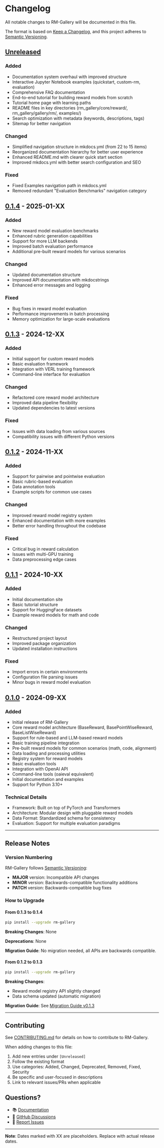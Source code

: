 # Changelog

All notable changes to RM-Gallery will be documented in this file.

The format is based on [Keep a Changelog](https://keepachangelog.com/en/1.0.0/),
and this project adheres to [Semantic Versioning](https://semver.org/spec/v2.0.0.html).

## [Unreleased]

### Added
- Documentation system overhaul with improved structure
- Interactive Jupyter Notebook examples (quickstart, custom-rm, evaluation)
- Comprehensive FAQ documentation
- End-to-end tutorial for building reward models from scratch
- Tutorial home page with learning paths
- README files in key directories (rm_gallery/core/reward/, rm_gallery/gallery/rm/, examples/)
- Search optimization with metadata (keywords, descriptions, tags)
- Sitemap for better navigation

### Changed
- Simplified navigation structure in mkdocs.yml (from 22 to 15 items)
- Reorganized documentation hierarchy for better user experience
- Enhanced README.md with clearer quick start section
- Improved mkdocs.yml with better search configuration and SEO

### Fixed
- Fixed Examples navigation path in mkdocs.yml
- Removed redundant "Evaluation Benchmarks" navigation category

## [0.1.4] - 2025-01-XX

### Added
- New reward model evaluation benchmarks
- Enhanced rubric generation capabilities
- Support for more LLM backends
- Improved batch evaluation performance
- Additional pre-built reward models for various scenarios

### Changed
- Updated documentation structure
- Improved API documentation with mkdocstrings
- Enhanced error messages and logging

### Fixed
- Bug fixes in reward model evaluation
- Performance improvements in batch processing
- Memory optimization for large-scale evaluations

## [0.1.3] - 2024-12-XX

### Added
- Initial support for custom reward models
- Basic evaluation framework
- Integration with VERL training framework
- Command-line interface for evaluation

### Changed
- Refactored core reward model architecture
- Improved data pipeline flexibility
- Updated dependencies to latest versions

### Fixed
- Issues with data loading from various sources
- Compatibility issues with different Python versions

## [0.1.2] - 2024-11-XX

### Added
- Support for pairwise and pointwise evaluation
- Basic rubric-based evaluation
- Data annotation tools
- Example scripts for common use cases

### Changed
- Improved reward model registry system
- Enhanced documentation with more examples
- Better error handling throughout the codebase

### Fixed
- Critical bug in reward calculation
- Issues with multi-GPU training
- Data preprocessing edge cases

## [0.1.1] - 2024-10-XX

### Added
- Initial documentation site
- Basic tutorial structure
- Support for HuggingFace datasets
- Example reward models for math and code

### Changed
- Restructured project layout
- Improved package organization
- Updated installation instructions

### Fixed
- Import errors in certain environments
- Configuration file parsing issues
- Minor bugs in reward model evaluation

## [0.1.0] - 2024-09-XX

### Added
- Initial release of RM-Gallery
- Core reward model architecture (BaseReward, BasePointWiseReward, BaseListWiseReward)
- Support for rule-based and LLM-based reward models
- Basic training pipeline integration
- Pre-built reward models for common scenarios (math, code, alignment)
- Data loading and processing utilities
- Registry system for reward models
- Basic evaluation tools
- Integration with OpenAI API
- Command-line tools (oaieval equivalent)
- Initial documentation and examples
- Support for Python 3.10+

### Technical Details
- Framework: Built on top of PyTorch and Transformers
- Architecture: Modular design with pluggable reward models
- Data Format: Standardized schema for consistency
- Evaluation: Support for multiple evaluation paradigms

---

## Release Notes

### Version Numbering

RM-Gallery follows [Semantic Versioning](https://semver.org/):
- **MAJOR** version: Incompatible API changes
- **MINOR** version: Backwards-compatible functionality additions
- **PATCH** version: Backwards-compatible bug fixes

### How to Upgrade

#### From 0.1.3 to 0.1.4
```bash
pip install --upgrade rm-gallery
```

**Breaking Changes**: None

**Deprecations**: None

**Migration Guide**: No migration needed, all APIs are backwards compatible.

#### From 0.1.2 to 0.1.3
```bash
pip install --upgrade rm-gallery
```

**Breaking Changes**:
- Reward model registry API slightly changed
- Data schema updated (automatic migration)

**Migration Guide**: See [Migration Guide v0.1.3](docs/migration/v0.1.3.md)

---

## Contributing

See [CONTRIBUTING.md](CONTRIBUTING.md) for details on how to contribute to RM-Gallery.

When adding changes to this file:
1. Add new entries under `[Unreleased]`
2. Follow the existing format
3. Use categories: Added, Changed, Deprecated, Removed, Fixed, Security
4. Be specific and user-focused in descriptions
5. Link to relevant issues/PRs when applicable

## Questions?

- 📚 [Documentation](https://modelscope.github.io/RM-Gallery/)
- 💬 [GitHub Discussions](https://github.com/modelscope/RM-Gallery/discussions)
- 🐛 [Report Issues](https://github.com/modelscope/RM-Gallery/issues)

---

**Note**: Dates marked with XX are placeholders. Replace with actual release dates.

[Unreleased]: https://github.com/modelscope/RM-Gallery/compare/v0.1.4...HEAD
[0.1.4]: https://github.com/modelscope/RM-Gallery/compare/v0.1.3...v0.1.4
[0.1.3]: https://github.com/modelscope/RM-Gallery/compare/v0.1.2...v0.1.3
[0.1.2]: https://github.com/modelscope/RM-Gallery/compare/v0.1.1...v0.1.2
[0.1.1]: https://github.com/modelscope/RM-Gallery/compare/v0.1.0...v0.1.1
[0.1.0]: https://github.com/modelscope/RM-Gallery/releases/tag/v0.1.0

